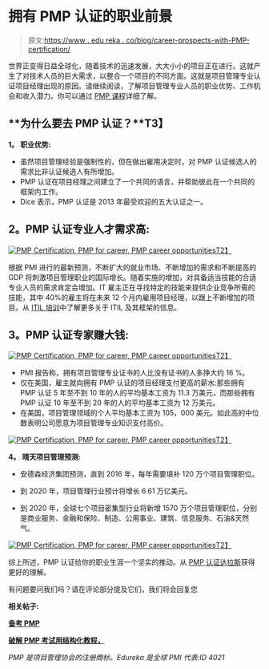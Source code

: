 # 拥有 PMP 认证的职业前景

> 原文:[https://www . edu reka . co/blog/career-prospects-with-PMP-certification/](https://www.edureka.co/blog/career-prospects-with-pmp-certification/)

世界正变得日益全球化，随着技术的迅速发展，大大小小的项目正在进行。这就产生了对技术人员的巨大需求，以整合一个项目的不同方面。这就是项目管理专业认证项目经理出现的原因。请继续阅读，了解项目管理专业人员的职业优势、工作机会和收入潜力。你可以通过 [PMP 课程](https://www.edureka.co/pmp-certification-exam-training)详细了解。

## **为什么要去 PMP 认证？**T3】

**1。** **职业优势:**

*   虽然项目管理经验是强制性的，但在做出雇用决定时，对 PMP 认证候选人的需求比非认证候选人有所增加。
*   PMP 认证在项目经理之间建立了一个共同的语言，并帮助彼此在一个共同的框架内工作。
*   Dice 表示，PMP 认证是 2013 年最受欢迎的五大认证之一。

## **2。PMP 认证专业人才需求高:**

[![PMP Certification, PMP for career, PMP career opportunities](../Images/2b0544bf6c0b65d8ff1c870af8e5b988.png "PMP Certification, PMP for career, PMP career opportunities")T2】](https://www.edureka.co/blog/wp-content/uploads/2014/04/PMP-growing-seed-Image.jpg)

根据 PMI 进行的最新预测，不断扩大的就业市场、不断增加的需求和不断提高的 GDP 将刺激项目管理职业的国际增长。随着实施的增加，对具备适当技能的合适专业人员的需求肯定会增加。IT 雇主正在寻找特定的技能来提供企业竞争所需的技能，其中 40%的雇主将在未来 12 个月内雇用项目经理，以跟上不断增加的项目。从 [ITIL 培训](https://www.edureka.co/itil4-foundation-certification-training)中了解更多关于 ITIL 及其框架的信息。

## **3。PMP 认证专家赚大钱:**

[![PMP Certification, PMP for career, PMP career opportunities](../Images/e111e841b95490ef5a98117431c6348f.png "PMP Certification, PMP for career, PMP career opportunities")T2】](https://www.edureka.co/blog/wp-content/uploads/2014/04/PMP-Avarage-Salaries.jpg)

*   PMI 报告称，拥有项目管理专业证书的人比没有证书的人多挣大约 16 %。
*   仅在美国，雇主就向拥有 PMP 认证的项目经理支付更高的薪水:那些拥有 PMP 认证 5 年至不到 10 年的人的平均基本工资为 11.3 万美元，而那些拥有 PMP 认证 10 年至不到 20 年的人的平均基本工资为 12 万美元。
*   在美国，项目管理领域的个人平均基本工资为 105，000 美元。如此高的中位数表明公司愿意为项目管理专业知识支付高价。

[![PMP Certification, PMP for career, PMP career opportunities](../Images/70cdc11cd5f8f7545dd149b21e037d40.png "PMP Certification, PMP for career, PMP career opportunities")T2】](https://www.edureka.co/blog/wp-content/uploads/2014/04/PMP-Salary-advantage-iamge.jpg)

**4。** **晴天项目管理预测:**

*   安德森经济集团预测，直到 2016 年，每年需要填补 120 万个项目管理职位。

*   到 2020 年，项目管理行业预计将增长 6.61 万亿美元。
*   到 2020 年，全球七个项目密集型行业将新增 1570 万个项目管理职位，分别是商业服务、金融和保险、制造、公用事业、建筑、信息服务、石油&天然气。

[![PMP Certification, PMP for career, PMP career opportunities](../Images/ff768c6c1a90945d0c4251d27ec9c45d.png "PMP Certification, PMP for career, PMP career opportunities")T2】](https://www.edureka.co/blog/wp-content/uploads/2014/04/PMP-industries-image.jpg)

综上所述，PMP 认证给你的职业生涯一个坚实的推动。从 [PMP 认证达拉斯](https://www.edureka.co/pmp-certification-exam-training-dallas)获得更好的理解。

有问题要问我们吗？请在评论部分提及它们，我们将会回复您

**相关帖子:**

[**备考 PMP**](https://www.edureka.co/blog/pmp-exam-prep/)

[**破解 PMP 考试用结构化教程，**](https://www.edureka.co/blog/cracking-pmp-exams-with-structured-pmp-tutorials/)

*PMP 是项目管理协会的注册商标。Edureka 是全球 PMI 代表:ID 4021*